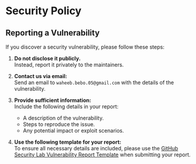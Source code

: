 # Security Policy

## Reporting a Vulnerability

If you discover a security vulnerability, please follow these steps:

1. **Do not disclose it publicly.**  
   Instead, report it privately to the maintainers.

2. **Contact us via email:**  
   Send an email to `waheeb.bebo.05@gmail.com` with the details of the vulnerability.

3. **Provide sufficient information:**  
   Include the following details in your report:

   - A description of the vulnerability.
   - Steps to reproduce the issue.
   - Any potential impact or exploit scenarios.

4. **Use the following template for your report:**  
   To ensure all necessary details are included, please use the [GitHub Security Lab Vulnerability Report Template](https://github.com/github/securitylab/blob/main/docs/report-template.md#vulnerability-report) when submitting your report.
